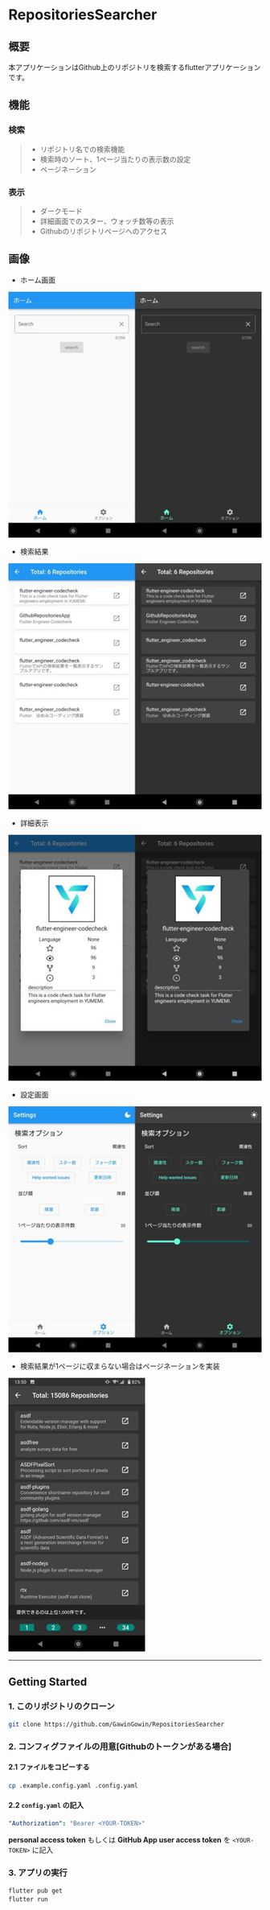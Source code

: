 # RepositoriesSearcher


## 概要
本アプリケーションはGithub上のリポジトリを検索するflutterアプリケーションです。

## 機能

### 検索
>- リポジトリ名での検索機能
>- 検索時のソート、1ページ当たりの表示数の設定
>- ページネーション

### 表示
>- ダークモード
>- 詳細画面でのスター、ウォッチ数等の表示
>- Githubのリポジトリページへのアクセス

## 画像
- ホーム画面

![home](readme_img/home.jpg)

- 検索結果

![detail](readme_img/results.jpg)

- 詳細表示

![detail](readme_img/detail.jpg)

- 設定画面

![detail](readme_img/setting.jpg)

- 検索結果が1ページに収まらない場合はページネーションを実装

![detail](readme_img/list.jpg)

<hr>

## Getting Started

### 1. このリポジトリのクローン

```sh
git clone https://github.com/GawinGowin/RepositoriesSearcher
```

### 2. コンフィグファイルの用意[Githubのトークンがある場合]

#### 2.1 ファイルをコピーする


```bash
cp .example.config.yaml .config.yaml
```

#### 2.2 `config.yaml` の記入

```yaml title=".config.yaml"
"Authorization": "Bearer <YOUR-TOKEN>"
```
**personal access token** もしくは **GitHub App user access token**  を `<YOUR-TOKEN>` に記入

### 3. アプリの実行

```sh
flutter pub get
flutter run
```
